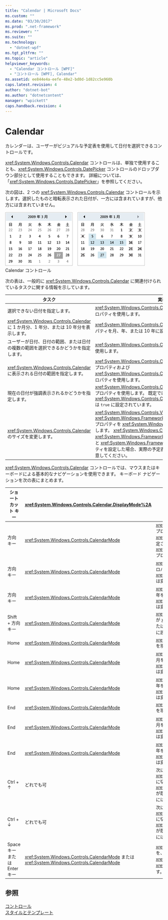 ```yaml
---
title: "Calendar | Microsoft Docs"
ms.custom: ""
ms.date: "03/30/2017"
ms.prod: ".net-framework"
ms.reviewer: ""
ms.suite: ""
ms.technology: 
  - "dotnet-wpf"
ms.tgt_pltfrm: ""
ms.topic: "article"
helpviewer_keywords: 
  - "Calendar コントロール [WPF]"
  - "コントロール [WPF], Calendar"
ms.assetid: ee844e4a-eefe-48e2-bd0d-1d82cc5e960b
caps.latest.revision: 4
author: "dotnet-bot"
ms.author: "dotnetcontent"
manager: "wpickett"
caps.handback.revision: 4
---
```

# Calendar
カレンダーは、ユーザーがビジュアルな予定表を使用して日付を選択できるコントロールです。  
  
 <xref:System.Windows.Controls.Calendar> コントロールは、単独で使用することも、<xref:System.Windows.Controls.DatePicker> コントロールのドロップダウン部分として使用することもできます。  詳細については、「<xref:System.Windows.Controls.DatePicker>」を参照してください。  
  
 次の図は、2 つの <xref:System.Windows.Controls.Calendar> コントロールを示します。選択したものと暗転表示された日付が、一方には含まれていますが、他方には含まれていません。  
  
 ![予定表コントロール](../../../../docs/framework/wpf/controls/media/ndp-calendarcontrols.png "NDP\_CalendarControls")  
Calendar コントロール  
  
 次の表は、一般的に <xref:System.Windows.Controls.Calendar> に関連付けられているタスクに関する情報を示しています。  
  
|タスク|実装|  
|---------|--------|  
|選択できない日付を指定します。|<xref:System.Windows.Controls.Calendar.BlackoutDates%2A> プロパティを使用します。|  
|<xref:System.Windows.Controls.Calendar> に 1 か月分、1 年分、または 10 年分を表示します。|<xref:System.Windows.Controls.Calendar.DisplayMode%2A> プロパティを月、年、または 10 年に設定します。|  
|ユーザーが日付、日付の範囲、または日付の複数の範囲を選択できるかどうかを指定します。|<xref:System.Windows.Controls.Calendar.SelectionMode%2A> を使用します。|  
|<xref:System.Windows.Controls.Calendar> に表示される日付の範囲を指定します。|<xref:System.Windows.Controls.Calendar.DisplayDateStart%2A> プロパティおよび <xref:System.Windows.Controls.Calendar.DisplayDateEnd%2A> プロパティを使用します。|  
|現在の日付が強調表示されるかどうかを指定します。|<xref:System.Windows.Controls.Calendar.IsTodayHighlighted%2A> プロパティを使用します。  既定では、<xref:System.Windows.Controls.Calendar.IsTodayHighlighted%2A> は `true` に設定されています。|  
|<xref:System.Windows.Controls.Calendar> のサイズを変更します。|<xref:System.Windows.Controls.Viewbox> を使用するか、<xref:System.Windows.FrameworkElement.LayoutTransform%2A> プロパティを <xref:System.Windows.Media.ScaleTransform> に設定します。  <xref:System.Windows.Controls.Calendar> の <xref:System.Windows.FrameworkElement.Width%2A> プロパティと <xref:System.Windows.FrameworkElement.Height%2A> プロパティを設定した場合、実際の予定表のサイズは変更されない点に注意してください。|  
  
 <xref:System.Windows.Controls.Calendar> コントロールでは、マウスまたはキーボードによる基本的なナビゲーションを使用できます。  キーボード ナビゲーションを次の表にまとめます。  
  
|ショートカット キー|<xref:System.Windows.Controls.Calendar.DisplayMode%2A>|動作|  
|----------------|-----------------------------------------------------------------------------------------------------------------------------------------------------------|--------|  
|方向キー|<xref:System.Windows.Controls.CalendarMode>|<xref:System.Windows.Controls.Calendar.SelectionMode%2A> プロパティが <xref:System.Windows.Controls.CalendarSelectionMode> に設定されていない場合、<xref:System.Windows.Controls.Calendar.SelectedDate%2A> プロパティを変更します。|  
|方向キー|<xref:System.Windows.Controls.CalendarMode>|<xref:System.Windows.Controls.Calendar.DisplayDate%2A> プロパティの月を変更します。  <xref:System.Windows.Controls.Calendar.SelectedDate%2A> は変更されません。|  
|方向キー|<xref:System.Windows.Controls.CalendarMode>|<xref:System.Windows.Controls.Calendar.DisplayDate%2A> の年を変更します。  <xref:System.Windows.Controls.Calendar.SelectedDate%2A> は変更されません。|  
|Shift \+ 方向キー|<xref:System.Windows.Controls.CalendarMode>|<xref:System.Windows.Controls.Calendar.SelectionMode%2A> が <xref:System.Windows.Controls.CalendarSelectionMode> または <xref:System.Windows.Controls.CalendarSelectionMode> に設定されていない場合に、日付の選択範囲を拡張します。|  
|Home|<xref:System.Windows.Controls.CalendarMode>|<xref:System.Windows.Controls.Calendar.SelectedDate%2A> を現在の月の最初の日に変更します。|  
|Home|<xref:System.Windows.Controls.CalendarMode>|<xref:System.Windows.Controls.Calendar.DisplayDate%2A> の月を年の最初の月に変更します。  <xref:System.Windows.Controls.Calendar.SelectedDate%2A> は変更されません。|  
|Home|<xref:System.Windows.Controls.CalendarMode>|<xref:System.Windows.Controls.Calendar.DisplayDate%2A> の年を 10 年間の最初の年に変更します。  <xref:System.Windows.Controls.Calendar.SelectedDate%2A> は変更されません。|  
|End|<xref:System.Windows.Controls.CalendarMode>|<xref:System.Windows.Controls.Calendar.SelectedDate%2A> を現在の月の最後の日に変更します。|  
|End|<xref:System.Windows.Controls.CalendarMode>|<xref:System.Windows.Controls.Calendar.DisplayDate%2A> の月を年の最後の月に変更します。  <xref:System.Windows.Controls.Calendar.SelectedDate%2A> は変更されません。|  
|End|<xref:System.Windows.Controls.CalendarMode>|<xref:System.Windows.Controls.Calendar.DisplayDate%2A> の年を 10 年間の最後の年に変更します。  <xref:System.Windows.Controls.Calendar.SelectedDate%2A> は変更されません。|  
|Ctrl \+ ↑|どれでも可|次に大きい <xref:System.Windows.Controls.Calendar.DisplayMode%2A> に切り替えます。  <xref:System.Windows.Controls.Calendar.DisplayMode%2A> が既に <xref:System.Windows.Controls.CalendarMode> の場合には、処理は行われません。|  
|Ctrl \+ ↓|どれでも可|次に小さい <xref:System.Windows.Controls.Calendar.DisplayMode%2A> に切り替えます。  <xref:System.Windows.Controls.Calendar.DisplayMode%2A> が既に <xref:System.Windows.Controls.CalendarMode> の場合には、処理は行われません。|  
|Space キーまたは Enter キー|<xref:System.Windows.Controls.CalendarMode> または <xref:System.Windows.Controls.CalendarMode>|<xref:System.Windows.Controls.Calendar.DisplayMode%2A> を、フォーカスが設定されている項目によって表された <xref:System.Windows.Controls.CalendarMode> または <xref:System.Windows.Controls.CalendarMode> に切り替えます。|  
  
## 参照  
 [コントロール](../../../../docs/framework/wpf/controls/index.md)   
 [スタイルとテンプレート](../../../../docs/framework/wpf/controls/styling-and-templating.md)